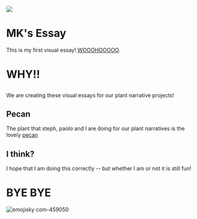 <a href="https://www.juncture-digital.org"><img src="https://juncture-digital.github.io/juncture/static/images/ve-button.png"></a>

<param ve-config 
       title="Girl with a Pearl Earring"
       author="JSTOR Labs team"
       banner="https://iiif.juncture-digital.org/banner/?url=https://upload.wikimedia.org/wikipedia/commons/4/47/Bartholomeus_Johannes_van_Hove%2C_Het_Mauritshuis_te_Den_Haag.jpg" 
       layout="vertical">

<!-- Entities discussed throughout the essay are typically defined before the essay text and
     are thus available in all text.  Entity identifiers (QIDs) can be found in either
     Wikipedia or Wikidata (https://www.wikidata.org)> -->
<param ve-entity eid="Q185372"> <!-- Girl with a Pearl Earring painting -->
<param ve-entity eid="Q41264"> <!-- Johannes Vermeer -->
<param ve-entity eid="Q221092"> <!-- Mauritshuis -->
<param ve-entity eid="Q36600"> <!-- The Hague -->

# MK's Essay

This is my first visual essay!.[WOOOHOOOOO](https://sphilpott.files.wordpress.com/2009/12/woohoo.jpg).
<param ve-image 
       manifest="https://iiif.juncture-digital.org/manifest/6dd738aed85597cac540ad31dd5818e86ef7f2918c7b43a9eb3123d5538e6e4c">

# WHY!!

## 

We are creating these visual essays for our plant narrative projects!

## Pecan

The plant that steph, paolo and I are doing for our plant narratives is the lovely [pecan](https://media.istockphoto.com/id/482483072/photo/pecan-nuts-in-wooden-bowl.jpg?s=1024x1024&w=is&k=20&c=4VVDtZ1W3SwVduJ1tzbTunCVpB7Rsf0TfGQ5S9gnKMY=)

## I think?

I hope that I am doing this correctly -- but whether I am or not it is still fun!

# BYE BYE

![emojisky com-459050](https://github.com/emkayyou/march4assignment/assets/161888997/0cdbc39b-f685-4e3a-952f-00526b7b4e2a)
